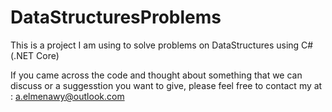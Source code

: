 # DataStructuresProblems
This is a project I am using to solve problems on DataStructures using C# (.NET Core)

If you came across the code and thought about something that we can discuss or a suggesstion you want to give, please feel free to contact my at : a.elmenawy@outlook.com
